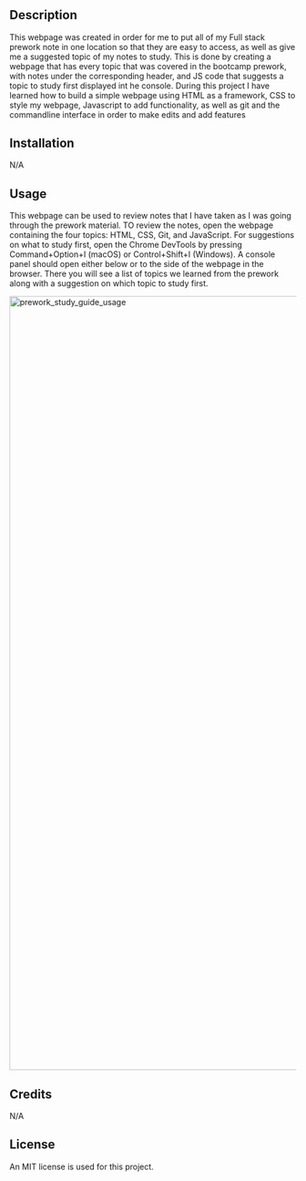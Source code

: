 # <Prework Study Guide Webpage>

## Description

This webpage was created in order for me to put all of my Full stack prework note in one location so that they are easy to access, as well as give me a suggested topic of my notes to study. This is done by creating a webpage that has every topic that was covered in the bootcamp prework, with notes under the corresponding header, and JS code that suggests a topic to study first displayed int he console. During this project I have learned how to build a simple webpage using HTML as a framework, CSS to style my webpage, Javascript to add functionality, as well as git and the commandline interface in order to make edits and add features

## Installation

N/A

## Usage

This webpage can be used to review notes that I have taken as I was going through the prework material. TO review the notes, open the webpage containing the four topics: HTML, CSS, Git, and JavaScript. For suggestions on what to study first, open the Chrome DevTools by pressing Command+Option+I (macOS) or Control+Shift+I (Windows). A console panel should open either below or to the side of the webpage in the browser. There you will see a list of topics we learned from the prework along with a suggestion on which topic to study first.

<img width="1359" alt="prework_study_guide_usage" src="https://user-images.githubusercontent.com/112888008/193068919-fabee69a-1c15-4cd6-b908-85113f93695d.png">

## Credits

N/A

## License

An MIT license is used for this project.
